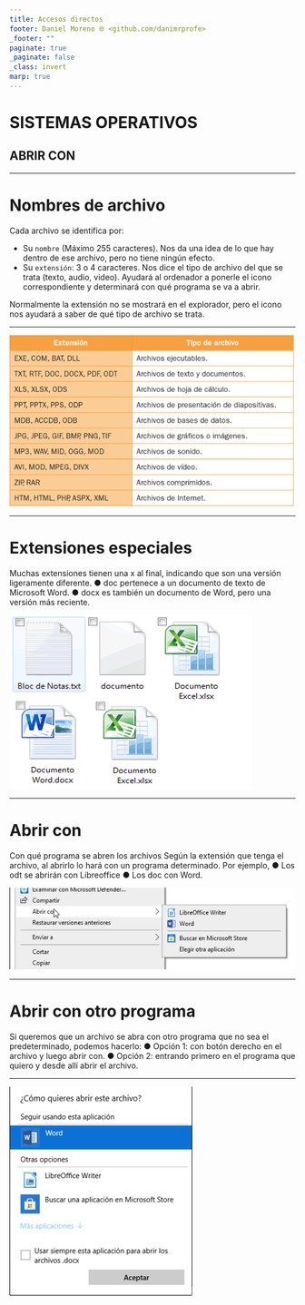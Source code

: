 ```yaml
---
title: Accesos directos
footer: Daniel Moreno 🌐 <github.com/danimrprofe>
_footer: ""
paginate: true
_paginate: false
_class: invert
marp: true
---
```


# SISTEMAS OPERATIVOS
## ABRIR CON

---

# Nombres de archivo

Cada archivo se identifica por:

- Su ``nombre`` (Máximo 255 caracteres). Nos da una idea de lo que hay dentro de ese archivo, pero no tiene ningún efecto.
- Su ``extensión``: 3 o 4 caracteres. Nos dice el tipo de archivo del que se trata (texto, audio, video). Ayudará al ordenador a ponerle el icono correspondiente y determinará con qué programa se va a abrir.

Normalmente la extensión no se mostrará en el explorador, pero el icono nos ayudará a saber de qué tipo de archivo se trata.

---

![bg contain](img/2023-03-15-09-22-37.png)

---

# Extensiones especiales

Muchas extensiones tienen una x al final, indicando que son una versión ligeramente diferente.
●	doc pertenece a un documento de texto de Microsoft Word.
●	docx es también un documento de Word, pero una versión más reciente.

![](img/2023-03-15-09-22-23.png)

---

# Abrir con

Con qué programa se abren los archivos
Según la extensión que tenga el archivo, al abrirlo lo hará con un programa determinado. Por ejemplo,
●	Los odt se abrirán con Libreoffice
●	Los doc con Word.

![](img/2023-03-15-09-22-08.png)


---

# Abrir con otro programa

Si queremos que un archivo se abra con otro programa que no sea el predeterminado, podemos hacerlo:
●	Opción 1: con botón derecho en el archivo y luego abrir con.
●	Opción 2: entrando primero en el programa que quiero y desde allí abrir el archivo.

---

![bg contain](img/2023-03-15-09-21-16.png)